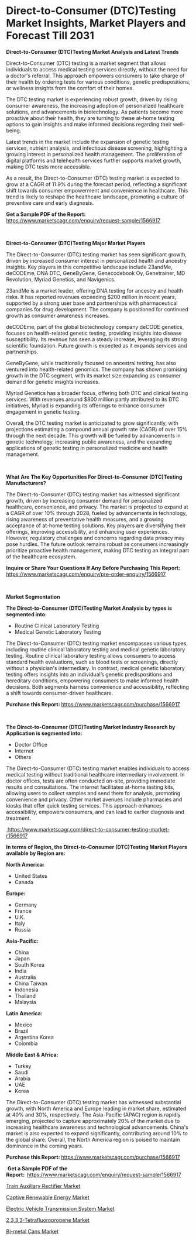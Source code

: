 <p><h1>Direct-to-Consumer (DTC)Testing Market Insights, Market Players and Forecast Till 2031</h1></p><p><strong>Direct-to-Consumer (DTC)Testing Market Analysis and Latest Trends</strong></p>
<p><p>Direct-to-Consumer (DTC) testing is a market segment that allows individuals to access medical testing services directly, without the need for a doctor's referral. This approach empowers consumers to take charge of their health by ordering tests for various conditions, genetic predispositions, or wellness insights from the comfort of their homes. </p><p>The DTC testing market is experiencing robust growth, driven by rising consumer awareness, the increasing adoption of personalized healthcare solutions, and advancements in biotechnology. As patients become more proactive about their health, they are turning to these at-home testing options to gain insights and make informed decisions regarding their well-being.</p><p>Latest trends in the market include the expansion of genetic testing services, nutrient analysis, and infectious disease screening, highlighting a growing interest in personalized health management. The proliferation of digital platforms and telehealth services further supports market growth, making DTC tests more accessible. </p><p>As a result, the Direct-to-Consumer (DTC) testing market is expected to grow at a CAGR of 11.9% during the forecast period, reflecting a significant shift towards consumer empowerment and convenience in healthcare. This trend is likely to reshape the healthcare landscape, promoting a culture of preventive care and early diagnosis.</p></p>
<p><strong>Get a Sample PDF of the Report:&nbsp;</strong> <a href="https://www.marketscagr.com/enquiry/request-sample/1566917">https://www.marketscagr.com/enquiry/request-sample/1566917</a></p>
<p>&nbsp;</p>
<p><strong>Direct-to-Consumer (DTC)Testing Major Market Players</strong></p>
<p><p>The Direct-to-Consumer (DTC) testing market has seen significant growth, driven by increased consumer interest in personalized health and ancestry insights. Key players in this competitive landscape include 23andMe, deCODEme, DNA DTC, GeneByGene, Genecodebook Oy, Genetrainer, MD Revolution, Myriad Genetics, and Navigenics.</p><p>23andMe is a market leader, offering DNA testing for ancestry and health risks. It has reported revenues exceeding $200 million in recent years, supported by a strong user base and partnerships with pharmaceutical companies for drug development. The company is positioned for continued growth as consumer awareness increases.</p><p>deCODEme, part of the global biotechnology company deCODE genetics, focuses on health-related genetic testing, providing insights into disease susceptibility. Its revenue has seen a steady increase, leveraging its strong scientific foundation. Future growth is expected as it expands services and partnerships.</p><p>GeneByGene, while traditionally focused on ancestral testing, has also ventured into health-related genomics. The company has shown promising growth in the DTC segment, with its market size expanding as consumer demand for genetic insights increases.</p><p>Myriad Genetics has a broader focus, offering both DTC and clinical testing services. With revenues around $800 million partly attributed to its DTC initiatives, Myriad is expanding its offerings to enhance consumer engagement in genetic testing.</p><p>Overall, the DTC testing market is anticipated to grow significantly, with projections estimating a compound annual growth rate (CAGR) of over 15% through the next decade. This growth will be fueled by advancements in genetic technology, increasing public awareness, and the expanding applications of genetic testing in personalized medicine and health management.</p></p>
<p>&nbsp;</p>
<p><strong>What Are The Key Opportunities For Direct-to-Consumer (DTC)Testing Manufacturers?</strong></p>
<p><p>The Direct-to-Consumer (DTC) testing market has witnessed significant growth, driven by increasing consumer demand for personalized healthcare, convenience, and privacy. The market is projected to expand at a CAGR of over 10% through 2028, fueled by advancements in technology, rising awareness of preventative health measures, and a growing acceptance of at-home testing solutions. Key players are diversifying their offerings, improving accessibility, and enhancing user experiences. However, regulatory challenges and concerns regarding data privacy may pose hurdles. The future outlook remains robust as consumers increasingly prioritize proactive health management, making DTC testing an integral part of the healthcare ecosystem.</p></p>
<p><strong>Inquire or Share Your Questions If Any Before Purchasing This Report:</strong> <a href="https://www.marketscagr.com/enquiry/pre-order-enquiry/1566917">https://www.marketscagr.com/enquiry/pre-order-enquiry/1566917</a></p>
<p>&nbsp;</p>
<p><strong>Market Segmentation</strong></p>
<p><strong>The Direct-to-Consumer (DTC)Testing Market Analysis by types is segmented into:</strong></p>
<p><ul><li>Routine Clinical Laboratory Testing</li><li>Medical Genetic Laboratory Testing</li></ul></p>
<p><p>The Direct-to-Consumer (DTC) testing market encompasses various types, including routine clinical laboratory testing and medical genetic laboratory testing. Routine clinical laboratory testing allows consumers to access standard health evaluations, such as blood tests or screenings, directly without a physician's intermediary. In contrast, medical genetic laboratory testing offers insights into an individual’s genetic predispositions and hereditary conditions, empowering consumers to make informed health decisions. Both segments harness convenience and accessibility, reflecting a shift towards consumer-driven healthcare.</p></p>
<p><strong>Purchase this Report:&nbsp;</strong><a href="https://www.marketscagr.com/purchase/1566917">https://www.marketscagr.com/purchase/1566917</a></p>
<p>&nbsp;</p>
<p><strong>The Direct-to-Consumer (DTC)Testing Market Industry Research by Application is segmented into:</strong></p>
<p><ul><li>Doctor Office</li><li>Internet</li><li>Others</li></ul></p>
<p><p>The Direct-to-Consumer (DTC) testing market enables individuals to access medical testing without traditional healthcare intermediary involvement. In doctor offices, tests are often conducted on-site, providing immediate results and consultations. The internet facilitates at-home testing kits, allowing users to collect samples and send them for analysis, promoting convenience and privacy. Other market avenues include pharmacies and kiosks that offer quick testing services. This approach enhances accessibility, empowers consumers, and can lead to earlier diagnosis and treatment.</p></p>
<p><a href="https://www.marketscagr.com/direct-to-consumer-testing-market-r1566917">&nbsp;https://www.marketscagr.com/direct-to-consumer-testing-market-r1566917</a></p>
<p><strong>In terms of Region, the Direct-to-Consumer (DTC)Testing Market Players available by Region are:</strong></p>
<p>
    <p> <strong> North America: </strong>
        <ul>
            <li>United States</li>
            <li>Canada</li>
        </ul>
        </p> 
    <p> <strong> Europe: </strong>
        <ul>
            <li>Germany</li>
            <li>France</li>
            <li>U.K.</li>
            <li>Italy</li>
            <li>Russia</li>
        </ul>
        </p> 
    <p> <strong> Asia-Pacific: </strong>
        <ul>
            <li>China</li>
            <li>Japan</li>
            <li>South Korea</li>
            <li>India</li>
            <li>Australia</li>
            <li>China Taiwan</li>
            <li>Indonesia</li>
            <li>Thailand</li>
            <li>Malaysia</li>
        </ul>
        </p> 
    <p> <strong> Latin America: </strong>
        <ul>
            <li>Mexico</li>
            <li>Brazil</li>
            <li>Argentina Korea</li>
            <li>Colombia</li>
        </ul>
        </p> 
    <p> <strong> Middle East & Africa: </strong>
        <ul>
            <li>Turkey</li>
            <li>Saudi</li>
            <li>Arabia</li>
            <li>UAE</li>
            <li>Korea</li>
        </ul>
    </p>
    </p>
<p><p>The Direct-to-Consumer (DTC) testing market has witnessed substantial growth, with North America and Europe leading in market share, estimated at 40% and 30%, respectively. The Asia-Pacific (APAC) region is rapidly emerging, projected to capture approximately 20% of the market due to increasing healthcare awareness and technological advancements. China's market is also expected to expand significantly, contributing around 10% to the global share. Overall, the North America region is poised to maintain dominance in the coming years.</p></p>
<p><strong>Purchase this Report: </strong><a href="https://www.marketscagr.com/purchase/1566917">https://www.marketscagr.com/purchase/1566917</a></p>
<p>&nbsp;<strong>Get a Sample PDF of the Report:&nbsp;&nbsp;</strong><a href="https://www.marketscagr.com/enquiry/request-sample/1566917">https://www.marketscagr.com/enquiry/request-sample/1566917</a></p>
<p><strong></strong></p>
<p><p><a href="https://issuu.com/reportprime-2/docs/train-auxiliary-rectifier-market-si_e662a3bb856950">Train Auxiliary Rectifier Market</a></p><p><a href="https://medium.com/@addiehirthe50/captive-renewable-energy-industry-insights-report-analyzing-captive-renewable-energy-market-e31a8d507d1b?postPublishedType=repub">Captive Renewable Energy Market</a></p><p><a href="https://www.linkedin.com/pulse/driving-market-forces-electric-vehicle-transmission-system-71xte?trackingId=1lM2%2BPj0Sn6P0zhxyPjo8w%3D%3D">Electric Vehicle Transmission System Market</a></p><p><a href="https://medium.com/@addiehirthe50/2-3-3-3-tetrafluoropropene-industry-insights-report-analyzing-2-3-3-3-tetrafluoropropene-market-8746426565f1?postPublishedType=repub">2,3,3,3-Tetrafluoropropene Market</a></p><p><a href="https://issuu.com/reportprime-2/docs/bi-metal-cans-market-size-2030.pptx_e0cd73c374e710">Bi-metal Cans Market</a></p></p>